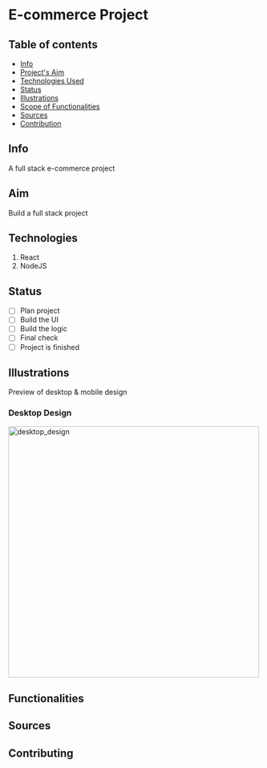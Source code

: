 # E-commerce Project

## Table of contents
* [Info](#Info)<br>
* [Project's Aim](#Aim)<br>
* [Technologies Used](#Technologies)<br>
* [Status](#Status)<br>
* [Illustrations](#Illustrations)<br>
* [Scope of Functionalities](#Functionalities)<br>
* [Sources](#Sources)<br>
* [Contribution](#Contributing)<br>

## Info
A full stack e-commerce project

## Aim
Build a full stack project

## Technologies
1. React
2. NodeJS

## Status
- [ ] Plan project
- [ ] Build the UI
- [ ] Build the logic
- [ ] Final check
- [ ] Project is finished

## Illustrations
Preview of desktop & mobile design
### Desktop Design
<img width="500" alt="desktop_design" src="https://user-images.githubusercontent.com/64187129/119375757-c72fc600-bced-11eb-8053-fa0a246ac992.png">

## Functionalities

## Sources

## Contributing
